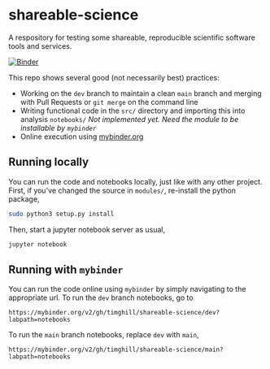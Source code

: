 # shareable-science
A respository for testing some shareable, reproducible scientific software tools and services.

[![Binder](https://mybinder.org/badge_logo.svg)](https://mybinder.org/v2/gh/timghill/shareable-science/main?labpath=notebooks)

This repo shows several good (not necessarily best) practices:

 * Working on the `dev` branch to maintain a clean `main` branch and merging with Pull Requests or `git merge` on the command line
 * Writing functional code in the `src/` directory and importing this into analysis `notebooks/` *Not implemented yet. Need the module to be installable by `mybinder`*
 * Online execution using [mybinder.org](https://mybinder.org/)

## Running locally

You can run the code and notebooks locally, just like with any other project. First, if you've changed the source in `modules/`, re-install the python package,

```bash
sudo python3 setup.py install
```

Then, start a jupyter notebook server as usual,

```bash
jupyter notebook
```

## Running with `mybinder`

You can run the code online using `mybinder` by simply navigating to the appropriate url. To run the `dev` branch notebooks, go to
```
https://mybinder.org/v2/gh/timghill/shareable-science/dev?labpath=notebooks
```

To run the `main` branch notebooks, replace `dev` with `main`,
```
https://mybinder.org/v2/gh/timghill/shareable-science/main?labpath=notebooks
```

